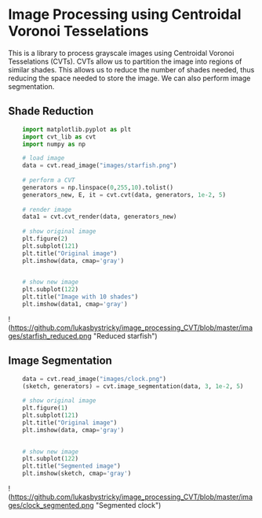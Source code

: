 # Image Processing using Centroidal Voronoi Tesselations

This is a library to process grayscale images using Centroidal Voronoi Tesselations (CVTs). CVTs allow us to partition the image into regions of similar shades. This allows us to reduce the number of shades needed, thus reducing the space needed to store the image. We can also perform image segmentation.

## Shade Reduction

```python
	import matplotlib.pyplot as plt
	import cvt_lib as cvt
	import numpy as np

	# load image
	data = cvt.read_image("images/starfish.png")
	
    # perform a CVT
	generators = np.linspace(0,255,10).tolist()
	generators_new, E, it = cvt.cvt(data, generators, 1e-2, 5)
	
	# render image
	data1 = cvt.cvt_render(data, generators_new)
	
	# show original image
	plt.figure(2)
	plt.subplot(121)
	plt.title("Original image")
	plt.imshow(data, cmap='gray')

	
	# show new image
	plt.subplot(122)
	plt.title("Image with 10 shades")
	plt.imshow(data1, cmap='gray')
```
!(https://github.com/lukasbystricky/image_processing_CVT/blob/master/images/starfish_reduced.png "Reduced starfish")

## Image Segmentation

```python
	data = cvt.read_image("images/clock.png")
	(sketch, generators) = cvt.image_segmentation(data, 3, 1e-2, 5)
	
	# show original image
	plt.figure(1)
	plt.subplot(121)
	plt.title("Original image")
	plt.imshow(data, cmap='gray')

	
	# show new image
	plt.subplot(122)
	plt.title("Segmented image")
	plt.imshow(sketch, cmap='gray')
```
!(https://github.com/lukasbystricky/image_processing_CVT/blob/master/images/clock_segmented.png "Segmented clock")
